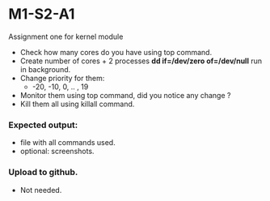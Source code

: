 # M1-S2-A1
Assignment one for kernel module

- Check how many cores do you have using top command.
- Create number of cores + 2 processes **dd if=/dev/zero of=/dev/null** run in background.
- Change priority for them:
    - -20, -10, 0, .. , 19
- Monitor them using top command, did you notice any change ?
- Kill them all using killall command.


### Expected output:
- file with all commands used.
- optional: screenshots.


### Upload to github.
- Not needed.
